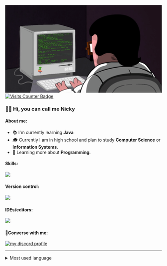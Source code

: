 <img src="coding.gif"/>
<a href="https://visits.dashroshan.com"><img src="https://visits.dashroshan.com/4QJ4XJiNYv6bkA2DwhZz?label=Views&shadow=0&shadowOpacity=30&swap=0&labelBGColor=484848&countBGColor=a2c93e&labelTextColor=FFFFFF&countTextColor=FFFFFF" alt="Visits Counter Badge" height=30px/></a>
<h3>🧑‍💻 Hi, you can call me Nicky</h3>
<h4>About me:</h4>
<ul>
<li>📚 I'm currently learning
 <strong>Java</strong></li>
<li>🎓 Currently I am in high school and plan to study <strong>Computer Science</strong> or <strong>Information Systems</strong>.</li>
<li>🌱 Learning more about <strong>Programming</strong>.</li>
</ul>

<h4>Skills:</h4>
 <img src="https://skillicons.dev/icons?i=html,css,javascript,nodejs,java&theme=dark" />

<h4>Version control:</h4>
<img src="https://skillicons.dev/icons?i=github,git&theme=dark" />


<h4>IDEs/editors:</h4>
<img src="https://skillicons.dev/icons?i=vscode,replit,neovim&theme=dark" />

<h4>💭Converse with me:</h4>

<a href="https://discordapp.com/users/951263301147435029" target="_blank">
 
<img src="https://dcbadge.limes.pink/api/shield/951263301147435029" alt="my discord profile" max-height="25em" max-width="80px" />

</a>
<hr/>

 <details>
 <summary>Most used language</summary>
  <img src="https://github-readme-stats.vercel.app/api/top-langs/?username=nicky7x&langs_count=8" />
</details>
